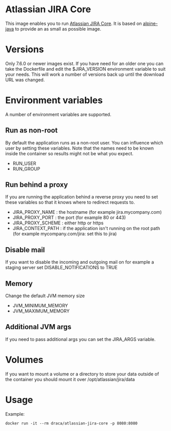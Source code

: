 # Atlassian JIRA Core

This image enables you to run [Atlassian JIRA Core](https://www.atlassian.com/software/jira/core).
It is based on [alpine-java](https://hub.docker.com/r/anapsix/alpine-java/) to provide an as small as possible image.

# Versions

Only 7.6.0 or newer images exist. If you have need for an older one you can take the Dockerfile and edit
the $JIRA_VERSION environment variable to suit your needs. This will work a number of versions back up
until the download URL was changed.

# Environment variables

A number of environment variables are supported.

## Run as non-root

By default the application runs as a non-root user. You can influence which user by setting these variables.
Note that the names need to be known inside the container so results might not be what you expect.

* RUN_USER
* RUN_GROUP

## Run behind a proxy

If you are running the application behind a reverse proxy you need to set these variables so that it knows
where to redirect requests to.

* JIRA_PROXY_NAME : the hostname (for example jira.mycompany.com)
* JIRA_PROXY_PORT : the port (for example 80 or 443)
* JIRA_PROXY_SCHEME : either http or https
* JIRA_CONTEXT_PATH : if the application isn't running on the root path (for example mycompany.com/jira: set this to jira)

## Disable mail

If you want to disable the incoming and outgoing mail on for example a staging server set DISABLE_NOTIFICATIONS
to TRUE

## Memory

Change the default JVM memory size

* JVM_MINIMUM_MEMORY
* JVM_MAXIMUM_MEMORY

## Additional JVM args

If you need to pass additional args you can set the JIRA_ARGS variable.

# Volumes

If you want to mount a volume or a directory to store your data outside of the container you should
mount it over /opt/atlassian/jira/data

# Usage

Example:

    docker run -it --rm draca/atlassian-jira-core -p 8080:8080
